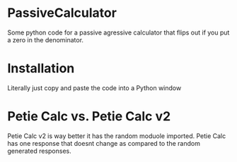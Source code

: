 # PassiveCalculator
Some python code for a passive agressive calculator that flips out if you put a zero in the denominator.

# Installation
Literally just copy and paste the code into a Python window

# Petie Calc vs. Petie Calc v2
Petie Calc v2 is way better it has the random moduole imported. Petie Calc has one response that doesnt change as compared to the random generated responses.
